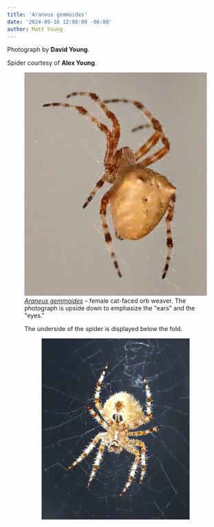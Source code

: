 ```yaml
---
title: 'Araneus gemmoides'
date: '2024-09-16 12:00:00 -06:00'
author: Matt Young
---
```

Photograph by <strong>David Young</strong>.

Spider courtesy of <strong>Alex Young</strong>.

<figure>
<img src="/uploads/2024/Cat_Faced_Orb_Weaver_MG_1184_600.JPG" alt="Spider"/>
<figcaption><a href="https://en.wikipedia.org/wiki/Araneus_gemmoides"><i>Araneus gemmoides</i></a> &ndash; female cat-faced orb weaver. The photograph is upside down to emphasize the "ears" and the "eyes."
</figcaption>

The underside of the spider is displayed below the fold.

<!--more-->

<figure>
<img src="/uploads/2024/Cat_Faced_Orb_Weaver_MG_1178_600.jpg" alt="Spider"/>
<figcaption>
</figcaption>
</figure>
